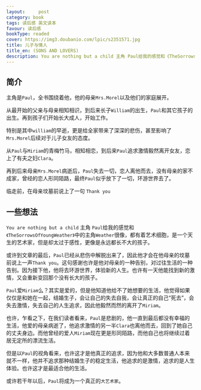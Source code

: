 ```yaml
---
layout:     post
category: book
tags: 读后感 英文读本
favour: 读后感
bookType: readed
cover: https://img3.doubanio.com/lpic/s2351571.jpg
title: 儿子与情人
title_en: (SONS AND LOVERS)
description: You are nothing but a child 主角 Paul给我的感觉和《TheSorrowsOfYoungWeather》中的主角Weather很像，都有着艺术细胞，是一个天生的艺术家，但是却太过于感性，更像是永远都长不大的孩子。
---
```


## 简介
主角是`Paul`，全书围绕着他，他的母亲`Mrs.Morel`以及他们的家庭展开。

从最开始的父亲与母亲相知相识，到后来长子`William`的出生，`Paul`和其它孩子的出生。再到孩子们开始长大成人，开始工作。

特别是其中`william`的早逝，更是给全家带来了深深的悲伤，甚至影响了`Mrs.Morel`后续对于儿子女友的态度。

从`Paul`与`Miriam`的青梅竹马，相知相恋，到后来`Paul`追求激情毅然离开女友，恋上了有夫之妇`Clara`。

再到后来母亲`Mrs.Morel`病逝后，`Paul`失去一切，恋人离他而去，没有母亲的家不成家，曾经的恋人形同陌路，最终`Paul`似乎放下了一切，环游世界去了。

临走前，在母亲坟墓前说上了一句 `Thank you`

## 一些想法
`You are nothing but a child` 主角 `Paul`给我的感觉和`《TheSorrowsOfYoungWeather》`中的主角`Weather`很像，都有着艺术细胞，是一个天生的艺术家，但是却太过于感性，更像是永远都长不大的孩子。

或许到文章的最后，`Paul`已经从悲伤中解脱出来了，因此他才会在他母亲的坟墓前说上一声`Thank you`。这句感谢也许是他对母亲的一种告别，对过往生活的一种告别。因为接下他，他将去环游世界，体验新的人生。也许有一天他能找到新的激情，又会重新变回那个没有长大的孩子。

`Paul`爱`Miriam`么？其实是爱的，但是他知道他给不了她想要的生活，他觉得如果仅仅是和她在一起，结婚生子，会让自己的失去自我，会让真正的自己“死去”，会失去激情，失去自己的人生追求，因此他毅然而然的离开了`Miriam`。

也许，乍看之下，在我们读者看来，`Paul`是悲剧的，他一直到最后都没有幸福的生活，他爱的母亲病逝了，他追求激情的另一半`Clara`也离他而去，回到了她自己的丈夫身边。而他曾经的爱人`Miriam`现在更是形同陌路，而他自己也将继续过着居无定所的漂流生活。

但是以`Paul`的视角看来，也许这才是他真正的追求，因为他和大多数普通人本来就不一样，他并不追求那种结婚生子的稳定生活，他追求的是激情，追求的是人生体验。也许这才是最适合他的生活。

或许若干年以后，`Paul`将成为一个真正的`大艺术家`。
